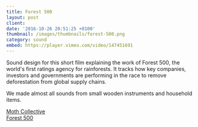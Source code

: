 ```yaml
---
title: Forest 500
layout: post
client:
date: '2016-10-26 20:51:25 +0100'
thumbnail: /images/thumbnails/forest-500.png
category: sound
embed: https://player.vimeo.com/video/147451691
---
```


Sound design for this short film explaining the work of Forest 500, the world's first ratings agency for rainforests. It tracks how key companies, investors and governments are performing in the race to remove deforestation from global supply chains.

We made almost all sounds from small wooden instruments and household items.

[Moth Collective](http://www.mothcollective.co.uk/)  
[Forest 500](forest500.org)
